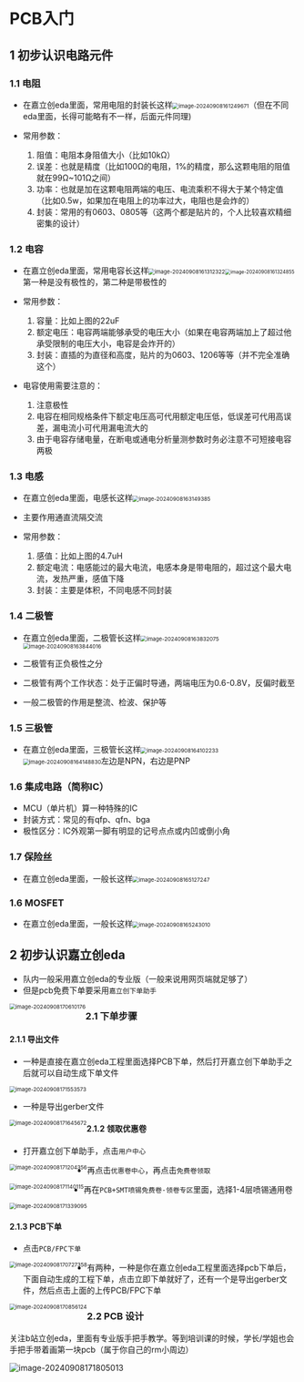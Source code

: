 # PCB入门

## 1 初步认识电路元件

### 1.1 电阻

* 在嘉立创eda里面，常用电阻的封装长这样<img src="assets/image-20240908161249671.png" alt="image-20240908161249671" style="zoom:67%;" />（但在不同eda里面，长得可能略有不一样，后面元件同理)

* 常用参数：
  1. 阻值：电阻本身阻值大小（比如10kΩ）
  2. 误差：也就是精度（比如100Ω的电阻，1%的精度，那么这颗电阻的阻值就在99Ω~101Ω之间）
  3. 功率：也就是加在这颗电阻两端的电压、电流乘积不得大于某个特定值（比如0.5w，如果加在电阻上的功率过大，电阻也是会炸的）
  4. 封装：常用的有0603、0805等（这两个都是贴片的，个人比较喜欢精细密集的设计）

### 1.2 电容

* 在嘉立创eda里面，常用电容长这样<img src="assets/image-20240908161312322.png" alt="image-20240908161312322" style="zoom:67%;" /><img src="assets/image-20240908161324855.png" alt="image-20240908161324855" style="zoom:60%;" />第一种是没有极性的，第二种是带极性的

* 常用参数：

  1. 容量：比如上图的22uF
  2. 额定电压：电容两端能够承受的电压大小（如果在电容两端加上了超过他承受限制的电压大小，电容是会炸开的）
  3. 封装：直插的为直径和高度，贴片的为0603、1206等等（并不完全准确这个）


* 电容使用需要注意的：
  1. 注意极性
  2. 电容在相同规格条件下额定电压高可代用额定电压低，低误差可代用高误差，漏电流小可代用漏电流大的
  3. 由于电容存储电量，在断电或通电分析量测参数时务必注意不可短接电容两极

### 1.3 电感

* 在嘉立创eda里面，电感长这样<img src="assets/image-20240908163149385.png" alt="image-20240908163149385" style="zoom:67%;" />

* 主要作用通直流隔交流

* 常用参数：
  1. 感值：比如上图的4.7uH
  2. 额定电流：电感能过的最大电流，电感本身是带电阻的，超过这个最大电流，发热严重，感值下降
  3. 封装：主要是体积，不同电感不同封装

### 1.4 二极管

* 在嘉立创eda里面，二极管长这样<img src="assets/image-20240908163832075.png" alt="image-20240908163832075" style="zoom:67%;" /><img src="assets/image-20240908163844016.png" alt="image-20240908163844016" style="zoom:67%;" />

* 二极管有正负极性之分
* 二极管有两个工作状态：处于正偏时导通，两端电压为0.6-0.8V，反偏时截至
* 一般二极管的作用是整流、检波、保护等

### 1.5 三极管

* 在嘉立创eda里面，三极管长这样<img src="assets/image-20240908164102233.png" alt="image-20240908164102233" style="zoom:67%;" /><img src="assets/image-20240908164148830.png" alt="image-20240908164148830" style="zoom:67%;" />左边是NPN，右边是PNP

### 1.6 集成电路（简称IC）

* MCU（单片机）算一种特殊的IC
* 封装方式：常见的有qfp、qfn、bga
* 极性区分：IC外观第一脚有明显的记号点点或内凹或倒小角

### 1.7 保险丝

* 在嘉立创eda里面，一般长这样<img src="assets/image-20240908165127247.png" alt="image-20240908165127247" style="zoom:67%;" />

### 1.6 MOSFET

* 在嘉立创eda里面，一般长这样<img src="assets/image-20240908165243010.png" alt="image-20240908165243010" style="zoom:67%;" />

## 2 初步认识嘉立创eda

* 队内一般采用嘉立创eda的专业版（一般来说用网页端就足够了）
* 但是pcb免费下单要采用`嘉立创下单助手`

<img src="assets/image-20240908170610176.png" alt="image-20240908170610176" style="zoom:67%;float:left" />

### 2.1 下单步骤

#### 2.1.1 导出文件

* 一种是直接在嘉立创eda工程里面选择PCB下单，然后打开嘉立创下单助手之后就可以自动生成下单文件

<img src="assets/image-20240908171553573.png" alt="image-20240908171553573" style="zoom:67%;" />

* 一种是导出gerber文件

<img src="assets/image-20240908171645672.png" alt="image-20240908171645672" style="zoom:67%;float:left" />

#### 2.1.2 领取优惠卷

* 打开嘉立创下单助手，点击`用户中心`

<img src="assets/image-20240908171204356.png" alt="image-20240908171204356" style="zoom:67%;float:left" />

* 再点击`优惠卷中心`，再点击`免费卷领取`

<img src="assets/image-20240908171140115.png" alt="image-20240908171140115" style="zoom:67%;float:left" />

* 再在`PCB+SMT喷锡免费卷·领卷专区`里面，选择1-4层喷锡通用卷

<img src="assets/image-20240908171339095.png" alt="image-20240908171339095" style="zoom:67%;" />

#### 2.1.3 PCB下单

* 点击`PCB/FPC下单`

<img src="assets/image-20240908170727358.png" alt="image-20240908170727358" style="zoom:67%;float:left" />

* 有两种，一种是你在嘉立创eda工程里面选择pcb下单后，下面自动生成的工程下单，点击立即下单就好了，还有一个是导出gerber文件，然后点击上面的上传PCB/FPC下单

<img src="assets/image-20240908170856124.png" alt="image-20240908170856124" style="zoom:67%;float:left" />

### 2.2 PCB 设计

关注b站立创eda，里面有专业版手把手教学。等到培训课的时候，学长/学姐也会手把手带着画第一块pcb（属于你自己的rm小周边）

![image-20240908171805013](assets/image-20240908171805013.png)